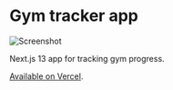 # Gym tracker app

![Screenshot](https://user-images.githubusercontent.com/39967396/207653824-427455cc-6790-4b0d-abca-f319341421f6.png)

Next.js 13 app for tracking gym progress.

[Available on Vercel](https://workoutly.vercel.app/).
